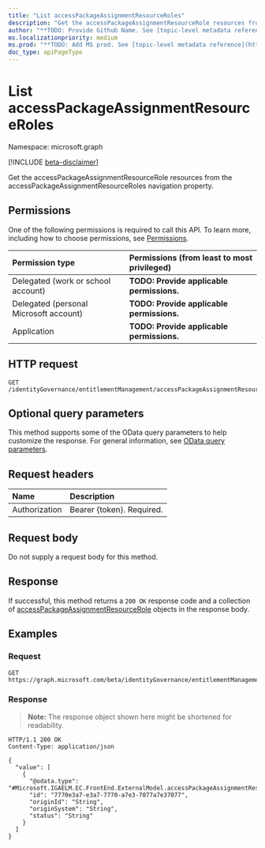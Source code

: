 ```yaml
---
title: "List accessPackageAssignmentResourceRoles"
description: "Get the accessPackageAssignmentResourceRole resources from the accessPackageAssignmentResourceRoles navigation property."
author: "**TODO: Provide Github Name. See [topic-level metadata reference](https://msgo.azurewebsites.net/add/document/guidelines/metadata.html#topic-level-metadata)**"
ms.localizationpriority: medium
ms.prod: "**TODO: Add MS prod. See [topic-level metadata reference](https://msgo.azurewebsites.net/add/document/guidelines/metadata.html#topic-level-metadata)**"
doc_type: apiPageType
---
```


# List accessPackageAssignmentResourceRoles
Namespace: microsoft.graph

[!INCLUDE [beta-disclaimer](../../includes/beta-disclaimer.md)]

Get the accessPackageAssignmentResourceRole resources from the accessPackageAssignmentResourceRoles navigation property.

## Permissions
One of the following permissions is required to call this API. To learn more, including how to choose permissions, see [Permissions](/graph/permissions-reference).

|Permission type|Permissions (from least to most privileged)|
|:---|:---|
|Delegated (work or school account)|**TODO: Provide applicable permissions.**|
|Delegated (personal Microsoft account)|**TODO: Provide applicable permissions.**|
|Application|**TODO: Provide applicable permissions.**|

## HTTP request

<!-- {
  "blockType": "ignored"
}
-->
``` http
GET /identityGovernance/entitlementManagement/accessPackageAssignmentResourceRoles
```

## Optional query parameters
This method supports some of the OData query parameters to help customize the response. For general information, see [OData query parameters](/graph/query-parameters).

## Request headers
|Name|Description|
|:---|:---|
|Authorization|Bearer {token}. Required.|

## Request body
Do not supply a request body for this method.

## Response

If successful, this method returns a `200 OK` response code and a collection of [accessPackageAssignmentResourceRole](../resources/accesspackageassignmentresourcerole.md) objects in the response body.

## Examples

### Request
<!-- {
  "blockType": "request",
  "name": "list_accesspackageassignmentresourcerole"
}
-->
``` http
GET https://graph.microsoft.com/beta/identityGovernance/entitlementManagement/accessPackageAssignmentResourceRoles
```


### Response
>**Note:** The response object shown here might be shortened for readability.
<!-- {
  "blockType": "response",
  "truncated": true,
  "@odata.type": "Collection(Microsoft.IGAELM.EC.FrontEnd.ExternalModel.accessPackageAssignmentResourceRole)"
}
-->
``` http
HTTP/1.1 200 OK
Content-Type: application/json

{
  "value": [
    {
      "@odata.type": "#Microsoft.IGAELM.EC.FrontEnd.ExternalModel.accessPackageAssignmentResourceRole",
      "id": "7770e3a7-e3a7-7770-a7e3-7077a7e37077",
      "originId": "String",
      "originSystem": "String",
      "status": "String"
    }
  ]
}
```

